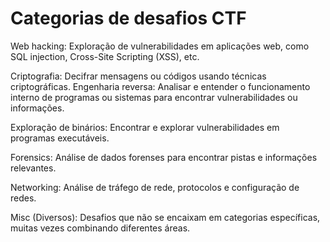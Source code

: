 # Categorias de desafios CTF

Web hacking: Exploração de vulnerabilidades em aplicações web, como SQL injection, Cross-Site Scripting (XSS), etc.

Criptografia: Decifrar mensagens ou códigos usando técnicas criptográficas.
Engenharia reversa: Analisar e entender o funcionamento interno de programas ou sistemas para encontrar vulnerabilidades ou informações.

Exploração de binários: Encontrar e explorar vulnerabilidades em programas executáveis.

Forensics: Análise de dados forenses para encontrar pistas e informações relevantes.

Networking: Análise de tráfego de rede, protocolos e configuração de redes.

Misc (Diversos): Desafios que não se encaixam em categorias específicas, muitas vezes combinando diferentes áreas. 
